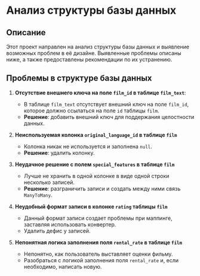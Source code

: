 # Анализ структуры базы данных

## Описание
Этот проект направлен на анализ структуры базы данных и выявление возможных проблем в её дизайне. Выявленные проблемы описаны ниже, а также предоставлены рекомендации по их устранению.

## Проблемы в структуре базы данных

1. **Отсутствие внешнего ключа на поле `film_id` в таблице `film_text`**:
    - В таблице `film_text` отсутствует внешний ключ на поле `film_id`, которое должно ссылаться на поле `id` таблицы `film`.
    - **Решение**: добавить внешний ключ для поддержания целостности данных.

2. **Неиспользуемая колонка `original_language_id` в таблице `film`**
    - Колонка никак не используется и заполнена `null`.
    - **Решение**: удалить колонку.

3. **Неудачное решение с полем `special_features` в таблице `film`**
    - Лучше не хранить в одной колонке в виде одной строки несколько записей.
    - **Решение**: разграничить записи и создать между ними связь `ManyToMany`.
4. **Неудобный формат записи в колонке `rating` таблицы `film`**
    - Данный формат записи создает проблемы при маппинге, заставляя использовать конвертер.
    - Удалить дефис у записей.
5. **Непонятная логика заполнения поля `rental_rate` в таблице `film`**
    - Непонятно, как пользователь выставляет оценки фильму.
    - Разобраться с логикой заполнения поля `rental_rate` и, если необходимо, написать новую.

